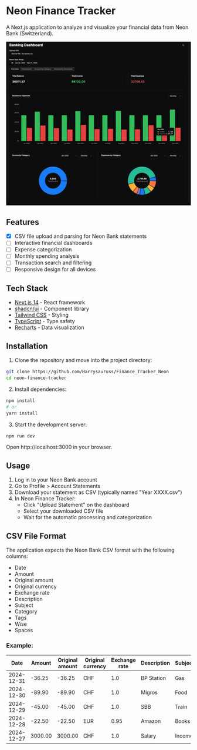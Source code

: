 # Neon Finance Tracker

A Next.js application to analyze and visualize your financial data from Neon Bank (Switzerland).

![Neon Finance Tracker Dashboard](./img/Screenshot%202025-02-07%20at%2023.26.43.png)

## Features

* [x] CSV file upload and parsing for Neon Bank statements
* [ ] Interactive financial dashboards
* [ ] Expense categorization
* [ ] Monthly spending analysis
* [ ] Transaction search and filtering
* [ ] Responsive design for all devices

## Tech Stack

- [Next.js 14](https://nextjs.org/) - React framework
- [shadcn/ui](https://ui.shadcn.com/) - Component library
- [Tailwind CSS](https://tailwindcss.com/) - Styling
- [TypeScript](https://www.typescriptlang.org/) - Type safety
- [Recharts](https://recharts.org/) - Data visualization

## Installation

1. Clone the repository and move into the project directory:
```bash
git clone https://github.com/Harrysauruss/Finance_Tracker_Neon
cd neon-finance-tracker
```

2. Install dependencies:
```bash
npm install
# or
yarn install
```

3. Start the development server:
```bash
npm run dev
```
Open http://localhost:3000 in your browser.

## Usage

1. Log in to your Neon Bank account
2. Go to Profile > Account Statements
3. Download your statement as CSV (typically named "Year XXXX.csv")
4. In Neon Finance Tracker:
   - Click "Upload Statement" on the dashboard
   - Select your downloaded CSV file
   - Wait for the automatic processing and categorization

## CSV File Format
The application expects the Neon Bank CSV format with the following columns:

- Date
- Amount
- Original amount	
- Original currency	
- Exchange rate	
- Description	
- Subject	
- Category	
- Tags	
- Wise	
- Spaces

### Example:
| Date       | Amount | Original amount | Original currency | Exchange rate | Description | Subject | Category  | Tags | Wise | Spaces |
|------------|--------|-----------------|------------------|---------------|-------------|---------|-----------|------|------|---------|
| 2024-12-31 | -36.25 | -36.25         | CHF              | 1.0          | BP Station  | Gas     | transport | no   | no   | General |
| 2024-12-30 | -89.90 | -89.90         | CHF              | 1.0          | Migros      | Food    | groceries | no   | no   | General |
| 2024-12-29 | -45.00 | -45.00         | CHF              | 1.0          | SBB         | Train   | transport | no   | no   | General |
| 2024-12-28 | -22.50 | -22.50         | EUR              | 0.95         | Amazon      | Books   | shopping  | no   | no   | General |
| 2024-12-27 | 3000.00| 3000.00        | CHF              | 1.0          | Salary      | Income  | salary    | no   | no   | General |


